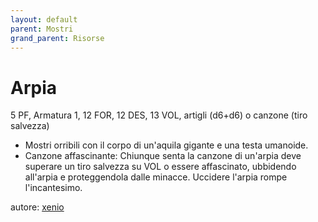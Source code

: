 ```yaml
---
layout: default
parent: Mostri
grand_parent: Risorse
---
```


# Arpia
5 PF, Armatura 1, 12 FOR, 12 DES, 13 VOL, artigli (d6+d6) o canzone (tiro salvezza)
- Mostri orribili con il corpo di un'aquila gigante e una testa umanoide.
- Canzone affascinante: Chiunque senta la canzone di un'arpia deve superare un tiro salvezza su VOL o essere affascinato, ubbidendo all'arpia e proteggendola dalle minacce. Uccidere l'arpia rompe l'incantesimo.

autore: [xenio](https://xenioinabottle.blogspot.com)
